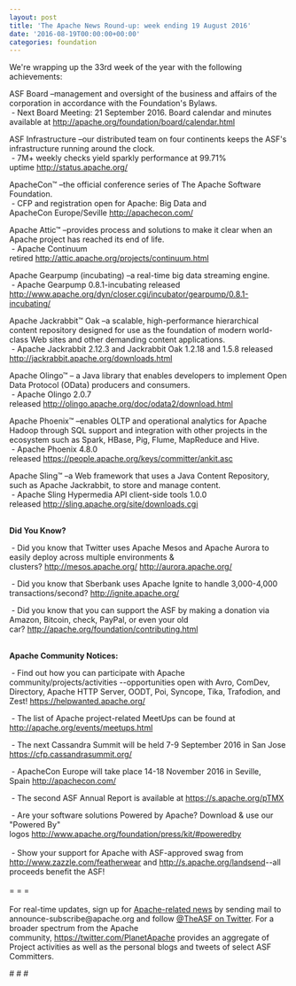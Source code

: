 ```yaml
---
layout: post
title: 'The Apache News Round-up: week ending 19 August 2016'
date: '2016-08-19T00:00:00+00:00'
categories: foundation
---
```

<p>We're wrapping up the 33rd week of the year with the following achievements:</p> 
  <div> 
    <p>ASF Board –management and oversight of the business and affairs of the corporation in accordance with the Foundation's Bylaws.<br />&nbsp;- Next Board Meeting: 21 September 2016. Board calendar and minutes available at <a href="http://apache.org/foundation/board/calendar.html">http://apache.org/foundation/board/calendar.html</a></p> 
    <p>ASF Infrastructure –our distributed team on four continents keeps the ASF's infrastructure running around the clock.<br />&nbsp;- 7M+ weekly checks yield sparkly performance at 99.71% uptime&nbsp;<a href="http://status.apache.org/">http://status.apache.org/</a></p> 
  </div> 
  <div> 
    <p><a href="http://status.apache.org/"></a>ApacheCon™ –the official conference series of The Apache Software Foundation.<br />&nbsp;- CFP and registration open for Apache: Big Data and ApacheCon&nbsp;Europe/Seville&nbsp;<a href="http://apachecon.com/">http://apachecon.com/</a><br /></p> 
    <p>Apache Attic™ –provides process and solutions to make it clear when an Apache project has reached its end of life.<br />&nbsp;- Apache Continuum retired&nbsp;<a href="http://attic.apache.org/projects/continuum.html">http://attic.apache.org/projects/continuum.html</a></p> 
    <p>Apache Gearpump (incubating)&nbsp;–a real-time big data streaming engine.<br />&nbsp;- Apache Gearpump 0.8.1-incubating released <a href="http://www.apache.org/dyn/closer.cgi/incubator/gearpump/0.8.1-incubating/">http://www.apache.org/dyn/closer.cgi/incubator/gearpump/0.8.1-incubating/</a></p> 
    <p>Apache Jackrabbit™ Oak –a scalable, high-performance hierarchical content repository designed for use as the foundation of modern world-class Web sites and other demanding content applications.<br />&nbsp;- Apache Jackrabbit 2.12.3 and Jackrabbit Oak 1.2.18 and 1.5.8 released <a href="http://jackrabbit.apache.org/downloads.html">http://jackrabbit.apache.org/downloads.html</a></p> 
    <p>Apache Olingo™ – a Java library that enables developers to implement Open Data Protocol (OData) producers and consumers.<br />&nbsp;- Apache Olingo 2.0.7 released&nbsp;<a href="http://olingo.apache.org/doc/odata2/download.html">http://olingo.apache.org/doc/odata2/download.html</a></p> 
    <p>Apache Phoenix™ –enables OLTP and operational analytics for Apache Hadoop through SQL support and integration with other projects in the ecosystem such as Spark, HBase, Pig, Flume, MapReduce and Hive.<br />&nbsp;- Apache Phoenix 4.8.0 released&nbsp;<a href="https://people.apache.org/keys/committer/ankit.asc">https://people.apache.org/keys/committer/ankit.asc</a></p> 
    <p>Apache Sling™ –a Web framework that uses a Java Content Repository, such as Apache Jackrabbit, to store and manage content.<br />&nbsp;- Apache Sling Hypermedia API client-side tools 1.0.0 released&nbsp;<a href="http://sling.apache.org/site/downloads.cgi">http://sling.apache.org/site/downloads.cgi</a></p> 
    <p><br /><b>Did You Know?</b></p> 
    <p>&nbsp;- Did you know that Twitter uses Apache Mesos and Apache Aurora to easily deploy across multiple environments &amp; clusters?&nbsp;<a href="http://mesos.apache.org/">http://mesos.apache.org/</a> <a href="http://aurora.apache.org/">http://aurora.apache.org/</a></p> 
    <p>&nbsp;- Did you know that Sberbank uses Apache Ignite to handle 3,000-4,000 transactions/second?&nbsp;<a href="http://ignite.apache.org/">http://ignite.apache.org/</a></p> 
  </div> 
  <div> 
    <p>&nbsp;- Did you know that you can support the ASF by making a donation via Amazon, Bitcoin, check, PayPal, or even your old car?&nbsp;<a href="http://apache.org/foundation/contributing.html">http://apache.org/foundation/contributing.html</a></p> 
    <p><strong><br />Apache Community Notices:</strong></p> 
  </div> 
  <div> 
    <div> 
      <p>&nbsp;- Find out how you can participate with Apache community/projects/activities --opportunities open with Avro, ComDev, Directory, Apache HTTP Server, OODT, Poi, Syncope, Tika, Trafodion, and Zest!&nbsp;<a href="https://helpwanted.apache.org/">https://helpwanted.apache.org/</a></p> 
      <p><strong></strong></p> 
      <p>&nbsp;- The list of Apache project-related MeetUps can be found at <a href="http://apache.org/events/meetups.html">http://apache.org/events/meetups.html</a></p> 
      <p>&nbsp;- The next Cassandra Summit will be held 7-9 September 2016 in San Jose <a href="https://cfp.cassandrasummit.org/">https://cfp.cassandrasummit.org/<br /></a></p> 
    </div> 
    <p>&nbsp;- ApacheCon Europe will take place 14-18 November 2016 in Seville, Spain&nbsp;<a href="http://apachecon.com/">http://apachecon.com/</a></p> 
    <div> 
      <p>&nbsp;- The second ASF Annual Report is available at <a href="https://s.apache.org/pTMX">https://s.apache.org/pTMX</a></p> 
    </div> 
    <div>&nbsp;- Are your software solutions Powered by Apache? Download &amp; use our &quot;Powered By&quot; logos&nbsp;<a href="http://www.apache.org/foundation/press/kit/#poweredby">http://www.apache.org/foundation/press/kit/#poweredby</a></div> 
    <div><br /></div> 
    <div>&nbsp;- Show your support for Apache with ASF-approved swag from <a href="http://www.zazzle.com/featherwear">http://www.zazzle.com/featherwear</a> and&nbsp;<a href="http://s.apache.org/landsend">http://s.apache.org/landsend</a>--all proceeds benefit the ASF!&nbsp;</div> 
    <div><br /></div> 
    <div>= = =</div> 
    <div><br /></div> 
    <div>For real-time updates, sign up for <a href="http://apache.org/foundation/mailinglists.html#foundation-announce">Apache-related news</a> by sending mail to announce-subscribe@apache.org and follow <a href="https://twitter.com/TheASF">@TheASF on Twitter</a>. For a broader spectrum from the Apache community,&nbsp;<a href="http://s.apache.org/landsend">https://twitter.com/PlanetApache</a> provides an aggregate of Project activities as well as the personal blogs and tweets of select ASF Committers.</div> 
  </div> 
  <p># # #</p>
